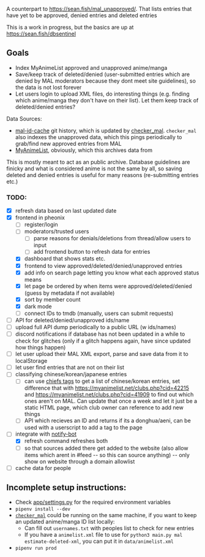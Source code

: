 A counterpart to <https://sean.fish/mal_unapproved/>. That lists entries that have yet to be approved, denied entries and deleted entries

This is a work in progress, but the basics are up at <https://sean.fish/dbsentinel>

## Goals

- Index MyAnimeList approved and unapproved anime/manga
- Save/keep track of deleted/denied (user-submitted entries which are denied by MAL moderators because they dont meet site guidelines), so the data is not lost forever
- Let users login to upload XML files, do interesting things (e.g. finding which anime/manga they don't have on their list). Let them keep track of deleted/denied entries?

Data Sources:

- [mal-id-cache](https://github.com/seanbreckenridge/mal-id-cache) git history, which is updated by [checker_mal](https://github.com/Hiyori-API/checker_mal). `checker_mal` also indexes the unapproved data, which this pings periodically to grab/find new approved entries from MAL
- [MyAnimeList](https://myanimelist.net/), obviously, which this archives data from

This is mostly meant to act as an public archive. Database guidelines are finicky and what is considered anime is not the same by all, so saving deleted and denied entries is useful for many reasons (re-submitting entries etc.)

### TODO:

- [x] refresh data based on last updated date
- [x] frontend in pheonix
  - [ ] register/login
  - [ ] moderators/trusted users
    - [ ] parse reasons for denials/deletions from thread/allow users to input
    - [ ] add frontend button to refresh data for entries
  - [x] dashboard that shows stats etc.
  - [x] frontend to view approved/deleted/denied/unapproved entries
  - [x] add info on search page letting you know what each approved status means
  - [x] let page be ordered by when items were approved/deleted/denied (guess by metadata if not available)
  - [x] sort by member count
  - [x] dark mode
  - [ ] connect IDs to tmdb (manually, users can submit requests)
- [ ] API for deleted/denied/unapproved ids/name
- [ ] upload full API dump periodically to a public URL (w ids/names)
- [ ] discord notifications if database has not been updated in a while to check for glitches (only if a glitch happens again, have since updated how things happen)
- [ ] let user upload their MAL XML export, parse and save data from it to localStorage
- [ ] let user find entries that are not on their list
- [ ] classifying chinese/korean/japanese entries
    - [ ] can use [chiefs tags](https://myanimelist.net/blog/MasterDChief) to get a list of chinese/korean entries, set difference that with <https://myanimelist.net/clubs.php?cid=42215> and <https://myanimelist.net/clubs.php?cid=41909> to find out which ones aren't on MAL. Can update that once a week and let it just be a static HTML page, which club owner can reference to add new things
    - [ ] API which recieves an ID and returns if its a donghua/aeni, can be used with a userscript to add a tag to the page
- [ ] integrate with [notify-bot](https://github.com/seanbreckenridge/mal-notify-bot)
    - [x] refresh command refreshes both
    - [ ] so that sources added there get added to the website (also allow items which arent in #feed -- so this can source anything) -- only show on website through a domain allowlist
- [ ] cache data for people

## Incomplete setup instructions:

- Check [app/settings.py](app/settings.py) for the required environment variables
- `pipenv install --dev`
- [`checker_mal`](https://github.com/Hiyori-API/checker_mal) could be running on the same machine, if you want to keep an updated anime/manga ID list locally:
  - Can fill out `usernames.txt` with peoples list to check for new entries
  - If you have a `animelist.xml` file to use for `python3 main.py mal estimate-deleted-xml`, you can put it in `data/animelist.xml`
- `pipenv run prod`
